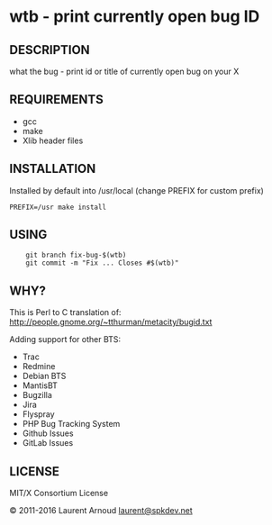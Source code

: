 # wtb - print currently open bug ID

## DESCRIPTION

what the bug - print id or title of currently open bug on your X

## REQUIREMENTS

* gcc
* make
* Xlib header files

## INSTALLATION

Installed by default into /usr/local (change PREFIX for custom prefix)

    PREFIX=/usr make install

## USING

```
    git branch fix-bug-$(wtb)
    git commit -m "Fix ... Closes #$(wtb)"
```

## WHY?

This is Perl to C translation of:
http://people.gnome.org/~tthurman/metacity/bugid.txt

Adding support for other BTS:

* Trac
* Redmine
* Debian BTS
* MantisBT
* Bugzilla
* Jira
* Flyspray
* PHP Bug Tracking System
* Github Issues
* GitLab Issues

## LICENSE

MIT/X Consortium License

© 2011-2016 Laurent Arnoud <laurent@spkdev.net>
